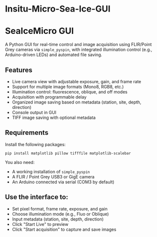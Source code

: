 # Insitu-Micro-Sea-Ice-GUI
SeaIceMicro GUI
===============

A Python GUI for real-time control and image acquisition using FLIR/Point Grey cameras via `simple_pyspin`,
with integrated illumination control (e.g., Arduino-driven LEDs) and automated file saving.

Features
--------

- Live camera view with adjustable exposure, gain, and frame rate
- Support for multiple image formats (Mono8, RGB8, etc.)
- Illumination control: fluorescence, oblique, and off modes
- Acquisition with programmable delay
- Organized image saving based on metadata (station, site, depth, direction)
- Console output in GUI
- TIFF image saving with optional metadata

Requirements
------------

Install the following packages:

    pip install matplotlib pillow tifffile matplotlib-scalebar

You also need:

- A working installation of `simple_pyspin`
- A FLIR / Point Grey USB3 or GigE camera
- An Arduino connected via serial (COM3 by default)

Use the interface to:
----------
 - Set pixel format, frame rate, exposure, and gain
 - Choose illumination mode (e.g., Fluo or Oblique)
 - Input metadata (station, site, depth, direction)
 - Click "Start Live" to preview
 - Click "Start acquisition" to capture and save images
